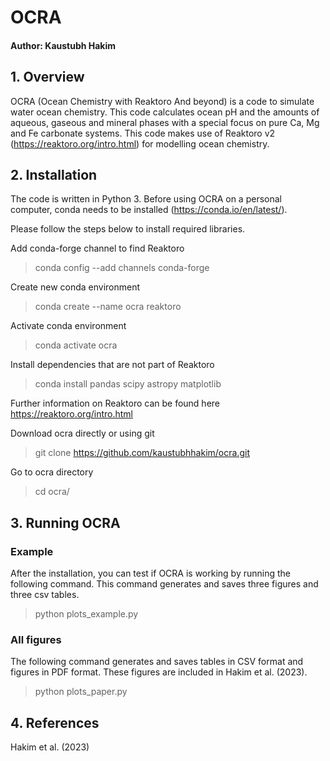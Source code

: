 # OCRA #
#### Author: Kaustubh Hakim ####

## 1. Overview ##

OCRA (Ocean Chemistry with Reaktoro And beyond) is a code to simulate water ocean chemistry. This code calculates ocean pH and the amounts of aqueous, gaseous and mineral phases with a special focus on pure Ca, Mg and Fe carbonate systems. This code makes use of Reaktoro v2 (https://reaktoro.org/intro.html) for modelling ocean chemistry.

## 2. Installation ##

The code is written in Python 3. Before using OCRA on a personal computer, conda needs to be installed (https://conda.io/en/latest/).

Please follow the steps below to install required libraries. 

Add conda-forge channel to find Reaktoro

> conda config --add channels conda-forge

Create new conda environment

> conda create --name ocra reaktoro

Activate conda environment

> conda activate ocra

Install dependencies that are not part of Reaktoro

> conda install pandas scipy astropy matplotlib

Further information on Reaktoro can be found here https://reaktoro.org/intro.html

Download ocra directly or using git

> git clone https://github.com/kaustubhhakim/ocra.git

Go to ocra directory

> cd ocra/

## 3. Running OCRA ##

### Example ###

After the installation, you can test if OCRA is working by running the following command. This command generates and saves three figures and three csv tables.

> python plots_example.py

### All figures ###

The following command generates and saves tables in CSV format and figures in PDF format. These figures are included in Hakim et al. (2023).

> python plots_paper.py

## 4. References ##

Hakim et al. (2023)
